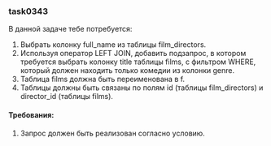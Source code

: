 
### task0343

В данной задаче тебе потребуется:
1. Выбрать колонку full_name из таблицы film_directors.
2. Используя оператор LEFT JOIN, добавить подзапрос, в котором требуется выбрать колонку title таблицы films, с фильтром WHERE, который должен находить только комедии из колонки genre.
3. Таблица films должна быть переименована в f.
4. Таблицы должны быть связаны по полям id (таблицы film_directors) и director_id (таблицы films).


#### Требования:
1.	Запрос должен быть реализован согласно условию.

